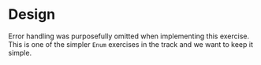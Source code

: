 # Design

Error handling was purposefully omitted when implementing this exercise. This is one of the simpler `Enum` exercises in the track and we want to keep it simple.
